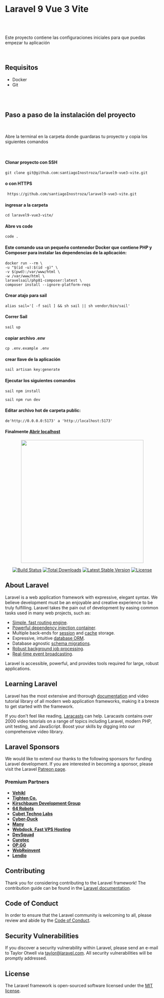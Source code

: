 <h1>Laravel 9 Vue 3 Vite</h1>
<br><br>


<p>Este proyecto contiene las configuraciones iniciales para que puedas empezar tu aplicación</p>

<br>

<h2>Requisitos</h2>
<ul> 
    <li>Docker</li>
    <li>Git</li>
</ul>
<br>


<br>
<h2>Paso a paso de la instalación del proyecto</h2>
<br>

<p>Abre la terminal en la carpeta donde guardaras tu proyecto y copia los siguientes comandos</p>

<br>
<h4>Clonar proyecto con SSH</h4>


    git clone git@github.com:santiagoInostroza/laravel9-vue3-vite.git
    
    
<h4>o con HTTPS</h4>


     https://github.com/santiagoInostroza/laravel9-vue3-vite.git


<h4>ingresar a la carpeta</h4>


    cd laravel9-vue3-vite/ 
    
    
<h4>Abre vs code</h4>

    code .
    

<h4>Este comando usa un pequeño contenedor Docker que contiene PHP y Composer para instalar las dependencias de la aplicación:</h4>

    docker run --rm \
    -u "$(id -u):$(id -g)" \
    -v $(pwd):/var/www/html \
    -w /var/www/html \
    laravelsail/php81-composer:latest \
    composer install --ignore-platform-reqs
    
<h4>Crear atajo para sail</h4>

    alias sail='[ -f sail ] && sh sail || sh vendor/bin/sail'
    

<h4>Correr Sail</h4>

    sail up


<h4>copiar archivo .env</h4>


    cp .env.example .env
    
    
<h4>crear llave de la aplicación</h4>

    sail artisan key:generate
   
    
    
<h4>Ejecutar los siguientes comandos</h4>


    sail npm install
   
    sail npm run dev
    

<h4>Editar archivo hot de carpeta public:</h4>

    
    de'http://0.0.0.0:5173' a 'http://localhost:5173'


<h4>Finalmente <a href="http://localhost" >Abrir localhost</a></h4>

    
    


<p align="center"><a href="https://laravel.com" target="_blank"><img src="https://raw.githubusercontent.com/laravel/art/master/logo-lockup/5%20SVG/2%20CMYK/1%20Full%20Color/laravel-logolockup-cmyk-red.svg" width="400"></a></p>

<p align="center">
<a href="https://travis-ci.org/laravel/framework"><img src="https://travis-ci.org/laravel/framework.svg" alt="Build Status"></a>
<a href="https://packagist.org/packages/laravel/framework"><img src="https://img.shields.io/packagist/dt/laravel/framework" alt="Total Downloads"></a>
<a href="https://packagist.org/packages/laravel/framework"><img src="https://img.shields.io/packagist/v/laravel/framework" alt="Latest Stable Version"></a>
<a href="https://packagist.org/packages/laravel/framework"><img src="https://img.shields.io/packagist/l/laravel/framework" alt="License"></a>
</p>

## About Laravel

Laravel is a web application framework with expressive, elegant syntax. We believe development must be an enjoyable and creative experience to be truly fulfilling. Laravel takes the pain out of development by easing common tasks used in many web projects, such as:

- [Simple, fast routing engine](https://laravel.com/docs/routing).
- [Powerful dependency injection container](https://laravel.com/docs/container).
- Multiple back-ends for [session](https://laravel.com/docs/session) and [cache](https://laravel.com/docs/cache) storage.
- Expressive, intuitive [database ORM](https://laravel.com/docs/eloquent).
- Database agnostic [schema migrations](https://laravel.com/docs/migrations).
- [Robust background job processing](https://laravel.com/docs/queues).
- [Real-time event broadcasting](https://laravel.com/docs/broadcasting).

Laravel is accessible, powerful, and provides tools required for large, robust applications.

## Learning Laravel

Laravel has the most extensive and thorough [documentation](https://laravel.com/docs) and video tutorial library of all modern web application frameworks, making it a breeze to get started with the framework.

If you don't feel like reading, [Laracasts](https://laracasts.com) can help. Laracasts contains over 2000 video tutorials on a range of topics including Laravel, modern PHP, unit testing, and JavaScript. Boost your skills by digging into our comprehensive video library.

## Laravel Sponsors

We would like to extend our thanks to the following sponsors for funding Laravel development. If you are interested in becoming a sponsor, please visit the Laravel [Patreon page](https://patreon.com/taylorotwell).

### Premium Partners

- **[Vehikl](https://vehikl.com/)**
- **[Tighten Co.](https://tighten.co)**
- **[Kirschbaum Development Group](https://kirschbaumdevelopment.com)**
- **[64 Robots](https://64robots.com)**
- **[Cubet Techno Labs](https://cubettech.com)**
- **[Cyber-Duck](https://cyber-duck.co.uk)**
- **[Many](https://www.many.co.uk)**
- **[Webdock, Fast VPS Hosting](https://www.webdock.io/en)**
- **[DevSquad](https://devsquad.com)**
- **[Curotec](https://www.curotec.com/services/technologies/laravel/)**
- **[OP.GG](https://op.gg)**
- **[WebReinvent](https://webreinvent.com/?utm_source=laravel&utm_medium=github&utm_campaign=patreon-sponsors)**
- **[Lendio](https://lendio.com)**

## Contributing

Thank you for considering contributing to the Laravel framework! The contribution guide can be found in the [Laravel documentation](https://laravel.com/docs/contributions).

## Code of Conduct

In order to ensure that the Laravel community is welcoming to all, please review and abide by the [Code of Conduct](https://laravel.com/docs/contributions#code-of-conduct).

## Security Vulnerabilities

If you discover a security vulnerability within Laravel, please send an e-mail to Taylor Otwell via [taylor@laravel.com](mailto:taylor@laravel.com). All security vulnerabilities will be promptly addressed.

## License

The Laravel framework is open-sourced software licensed under the [MIT license](https://opensource.org/licenses/MIT).
